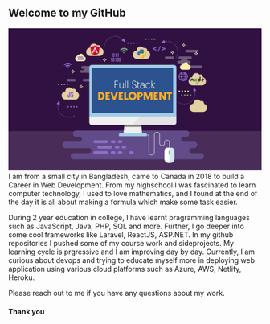 ## Welcome to my GitHub
<img src="/Full-Stack-Developer.jpg" alt="My cool logo"/>
I am from a small city in Bangladesh, came to Canada in 2018 to build a Career in Web Development. From my highschool I was fascinated 
to learn computer technology, I used to love mathematics, and I found at the end of the day it is all about making a formula which make some task easier. 

During 2 year education in college, I have learnt pragramming languages such as JavaScript, Java, PHP, SQL and more. Further, I go deeper into some cool frameworks like Laravel, ReactJS, ASP.NET. In my github repositories I pushed some of my course work and sideprojects. My learning cycle is prgressive and I am improving day by day. Currently, I am curious about devops and trying to educate myself more in deploying web application using various cloud platforms such as Azure, AWS, Netlify, Heroku.

Please reach out to me if you have any questions about my work.

#### Thank you

